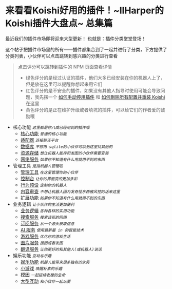 # 来看看Koishi好用的插件！~IlHarper的Koishi插件大盘点~ 总集篇

最近我们的插件市场即将迎来大型更新！
也就是：插件分类堂堂登场！

这个帖子把插件市场里的所有——插件都集合到了一起并进行了分类，下方提供了分类列表，小伙伴可以点击跳转到感兴趣的分类进行查看

> 点击评分可以跳转到插件的 NPM 页面查看详情
>
> - 绿色评分的是经过认证的插件，他们大多已经安装在你的机器人上了，但是放在这里可以提醒你想起来用它们
> - 红色评分的是不安全的插件，如果没有其他人指导时使用可能会导致问题，我先摆一个 [如何手动停用插件](https://k.ilharp.cc/f7) 和 [如何删除所有配置并重装 Koishi](https://k.ilharp.cc/f16) 在这里
> - 黄色评分的是正在维护升级或者填坑的插件，可以给它们的作者爱的鼓励哦

- 核心功能 *`这里都是你八成已经用到的插件哦`*
  - [核心功能](#core) *`普通的核心功能`*
  - [适配器](#adapter) *`连接聊天平台`*
  - [数据库](#database) *`不想用 sqlite的小伙伴可以到这里找其他的`*
  - [资源存储](#assets) *`想让机器人能存和发图的小伙伴需要安装`*
  - [网络服务](#network) *`如果你不知道有什么用就用不到的东西`*
- 管理工具 *`是指机器人管理啦`*
  - [管理工具](#manage) *`在这里管理你的小伙伴`*
  - [控制台](#console) *`让你的界面变的更加多彩`*
  - [行为预设](#preset) *`定制你的机器人`*
  - [内容审查](#censor) *`不想让机器人因为发奇怪东西被风控的话来这里`*
  - [扩展功能](#extension) *`如果你不知道有什么用就用不到的东西`*
- 业务逻辑 *`让小伙伴的生活更加便利`*
  - [业务逻辑](#tools) *`各种各样的实用功能`*
  - [搜索服务](#search) *`搜索该死的网络`*
  - [订阅服务](#subscribe) *`从一个源头获取信息`*
  - [AI 服务](#ai) *`使用最新最 in 的智能技术`*
  - [游戏服务](#gametool) *`优化你的游戏生活`*
  - [图片服务](#image) *`搜图或者发图`*
  - [翻译服务](#translator) *`让你更好的和其他人(或机器人)说话`*
- 娱乐功能 *`互动与乐趣`*
  - [娱乐功能](#entertainment) *`机器人能带来很多独有的欢笑`*
  - [小游戏](#minigame) *`唤醒朴素的乐趣`*
  - [模因](#meme) *`一起延续老梗的生命`*
  - [大型互动](#adventure) *`和小伙伴一起玩耍`*